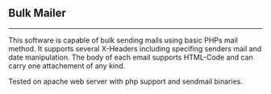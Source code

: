 <h2>Bulk Mailer</h2>
<hr>
<p>This software is capable of bulk sending mails using basic PHPs mail method. It supports several X-Headers including specifing senders mail and date manipulation. The body of each email supports HTML-Code and can carry one attachement of any kind. 

Tested on apache web server with php support and sendmail binaries.
</p>

